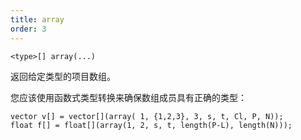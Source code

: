 ```yaml
---
title: array
order: 3
---
```

`<type>[] array(...)`

返回给定类型的项目数组。

您应该使用函数式类型转换来确保数组成员具有正确的类型：

```vex
vector v[] = vector[](array( 1, {1,2,3}, 3, s, t, Cl, P, N));
float f[] = float[](array(1, 2, s, t, length(P-L), length(N)));

```
